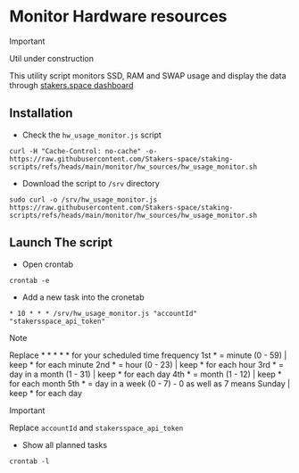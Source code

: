 # Monitor Hardware resources

> [!IMPORTANT]  
> Util under construction

This utility script monitors SSD, RAM and SWAP usage and display the data through [stakers.space dashboard](https://stakers.space/account)

## Installation
- Check the `hw_usage_monitor.js` script
```
curl -H "Cache-Control: no-cache" -o- https://raw.githubusercontent.com/Stakers-space/staking-scripts/refs/heads/main/monitor/hw_sources/hw_usage_monitor.sh
```
- Download the script to `/srv` directory
```
sudo curl -o /srv/hw_usage_monitor.js https://raw.githubusercontent.com/Stakers-space/staking-scripts/refs/heads/main/monitor/hw_sources/hw_usage_monitor.sh
```

## Launch The script
- Open crontab
```
crontab -e
```
- Add a new task into the cronetab
```
* 10 * * * /srv/hw_usage_monitor.js "accountId" "stakersspace_api_token"
```
> [!NOTE]  
> Replace * * * * * for your scheduled time frequency
> 1st * = minute (0 - 59) | keep * for each minute
> 2nd * = hour (0 - 23) | keep * for each hour
> 3rd * = day in a month (1 - 31) | keep * for each day
> 4th * = month (1 - 12) | keep * for each month
> 5th * = day in a week (0 - 7) - 0 as well as 7 means Sunday | keep * for each day

> [!IMPORTANT]  
> Replace `accountId` and `stakersspace_api_token`

- Show all planned tasks
```
crontab -l
```